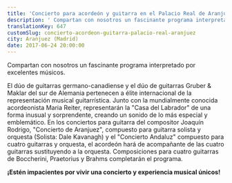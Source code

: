 ```yaml
---
title: 'Concierto para acordeón y guitarra en el Palacio Real de Aranjuez'
description: ' Compartan con nosotros un fascinante programa interpretado por excelentes músicos.'
translationKey: 647
customSlug: concierto-acordeon-guitarra-palacio-real-aranjuez
city: Aranjuez (Madrid)
date: 2017-06-24 20:00:00
---
```


Compartan con nosotros un fascinante programa interpretado por excelentes músicos.

El dúo de guitarras germano-canadiense y el dúo de guitarras Gruber &amp; Maklar del sur de Alemania pertenecen a élite internacional de la representación musical guitarrística. Junto con la mundialmente conocida acordeonista Maria Reiter, representarán la "Casa del Labrador" de una forma inusual y sorprendente, creando un sonido de lo más especial y emblemático. En los conciertos para guitarra del compositor Joaquín Rodrigo, "Concierto de Aranjuez", compuesto para guitarra solista y orquesta (Solista: Dale Kavanagh) y el "Concierto Andaluz" compuesto para cuatro guitarras y orquesta, el acordeón hará de acompañante de las cuatro guitarras sustituyendo a la orquesta. Composiciones para cuatro guitarras de Boccherini, Praetorius y Brahms completarán el programa.

<strong>¡Estén impacientes por vivir una concierto y experiencia musical únicos!</strong>
